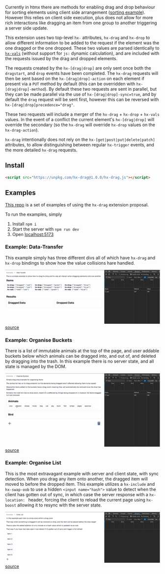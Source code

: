 Currently in htmx there are methods for enabling drag and drop behaviour for sorting elements using client side arrangement ([sorting example](https://htmx.org/examples/sortable/)). However this relies on client side execution, plus does not allow for more rich interactions like dragging an item from one group to another triggering a server side update.

This extension uses two top-level `hx-` attributes, `hx-drag` and `hx-drop` to allow different information to be added to the request if the element was the one dragged or the one dropped. These two values are parsed identically to [`hx-vals`](https://htmx.org/attributes/hx-vals/) (without support for `js:` dynamic calculation), and are included with the requests issued by the drag and dropped elements.

The requests created by the `hx-[drag|drop]` are only sent once both the `dragstart`, and `drop` events have been completed.
The `hx-drag` requests will then be sent based on the `hx-[drag|drop]-action` on each element if present via a `PUT` method by default (this can be overridden with `hx-[drag|drop]-method`). By default these two requests are sent in parallel, but they can be made parallel via the use of `hx-[drag|drop]-sync=true`, and by default the `drag` request will be sent first, however this can be reversed with `hx-[drag|drop]precedence="drag"`.

These two requests will include a merger of the `hx-drag` + `hx-drop` + `hx-vals` values. In the event of a conflict the current element's `hx-[drag|drop]` will override the secondary (so the `hx-drag` will override `hx-drop` values on the `hx-drag-action`).

`hx-drag` intentionally does not rely on the `hx-[get|post|put|delete|patch]` attributes, to allow distinguishing between regular `hx-trigger` events, and the more detailed `hx-drag` requests.

## Install

```html
<script src="https://unpkg.com/hx-drag@1.0.0/hx-drag.js"></script>
```


## Examples

[This repo](https://github.com/AjaniBilby/htmx-drag-examples) is a set of examples of using the `hx-drag` extension proposal.

To run the examples, simply
  1. Install `npm i`
  2. Start the server with `npm run dev`
  3. Open [localhost:5173](http://localhost:5173)


### Example: Data-Transfer

This example simply has three different divs all of which have `hx-drag` and `hx-drop` bindings to show how the value collisions hare handled.

![data-transfer example](https://github.com/AjaniBilby/htmx-drag-examples/blob/main/public/example/data-transfer.gif)
[source](https://github.com/AjaniBilby/htmx-drag-examples/blob/main/app/routes/data-transfer.tsx)

### Example: Organise Buckets

There is a list of immutable animals at the top of the page, and user addable buckets below which animals can be dragged into, and out of, and deleted by dragging into the trash. In this example there is no server state, and all state is managed by the DOM.

![data-transfer example](https://github.com/AjaniBilby/htmx-drag-examples/blob/main/public/example/bucket.gif?raw)
[source](https://github.com/AjaniBilby/htmx-drag-examples/blob/main/app/routes/bucket.tsx)

### Example: Organise List

This is the most extravagant example with server and client state, with sync detection. When you drag any item onto another, the dragged item will moved to before the dropped item. This example utilizes a `hx-include` and `hx-swap-oob` to use a hidden `<input name="hash">` value to detect when the client has gotten out of sync, in which case the server response with a `hx-location: ` header, forcing the client to reload the current page using `hx-boost` allowing it to resync with the server state.

![data-transfer example](https://github.com/AjaniBilby/htmx-drag-examples/blob/main/public/example/list.gif?raw)
[source](https://github.com/AjaniBilby/htmx-drag-examples/blob/main/app/routes/list.tsx)